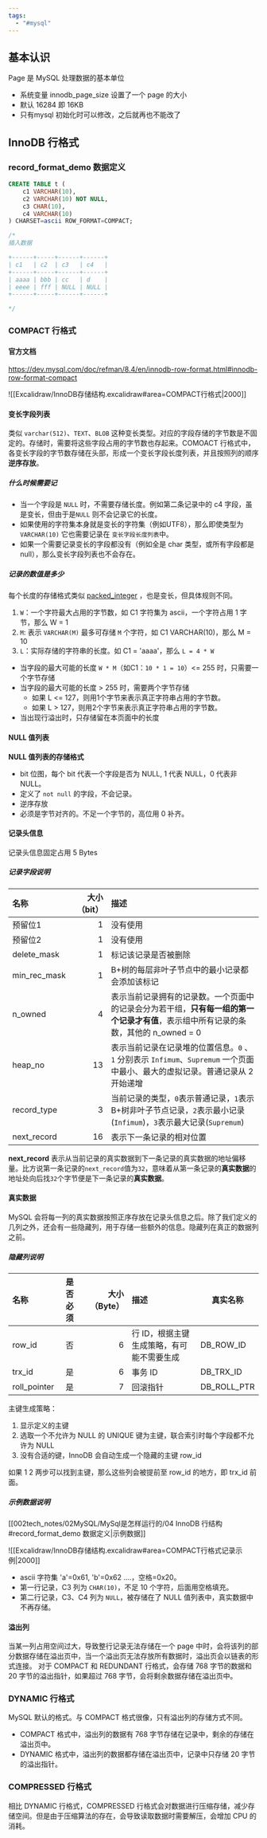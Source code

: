 ```yaml
---
tags:
  - "#mysql"
---
```

## 基本认识
Page 是 MySQL 处理数据的基本单位
- 系统变量 innodb_page_size 设置了一个 page 的大小
- 默认 16284 即 16KB
- 只有mysql 初始化时可以修改，之后就再也不能改了

## InnoDB 行格式
### record_format_demo 数据定义
```sql
CREATE TABLE t (
    c1 VARCHAR(10),
    c2 VARCHAR(10) NOT NULL,
    c3 CHAR(10),
    c4 VARCHAR(10)
) CHARSET=ascii ROW_FORMAT=COMPACT;

/*
插入数据

+------+-----+------+------+
| c1   | c2  | c3   | c4   |
+------+-----+------+------+
| aaaa | bbb | cc   | d    |
| eeee | fff | NULL | NULL |
+------+-----+------+------+

*/
```

### COMPACT 行格式
#### 官方文档
https://dev.mysql.com/doc/refman/8.4/en/innodb-row-format.html#innodb-row-format-compact

![[Excalidraw/InnoDB存储结构.excalidraw#area=COMPACT行格式|2000]]
####  变长字段列表
类似 `varchar(512)`、`TEXT`、`BLOB` 这种变长类型。对应的字段存储的字节数是不固定的。存储时，需要将这些字段占用的字节数也存起来。COMOACT 行格式中，各变长字段的字节数存储在头部，形成一个变长字段长度列表，并且按照列的顺序**逆序存放**。

##### 什么时候需要记
- 当一个字段是 `NULL` 时，不需要存储长度。例如第二条记录中的 c4 字段，虽是变长，但由于是`NULL` 则不会记录它的长度。
- 如果使用的字符集本身就是变长的字符集（例如UTF8），那么即使类型为 `VARCHAR(10)` 它也需要记录在 `变长字段长度列表`中。
- 如果一个需要记录变长的字段都没有（例如全是 char 类型，或所有字段都是 null），那么变长字段列表也不会存在。

##### 记录的数值是多少
每个长度的存储格式类似 [packed_integer](https://dev.mysql.com/doc/dev/mysql-server/latest/classmysql_1_1binlog_1_1event_1_1Binary__log__event.html#packed_integer) ，也是变长，但具体规则不同。
1. `W`：一个字符最大占用的字节数，如 C1 字符集为 ascii，一个字符占用 1 字节，那么 W = 1
2. `M`: 表示 `VARCHAR(M)` 最多可存储 `M` 个字符，如 C1 VARCHAR(10)，那么 M = 10
3. `L`：实际存储的字符串的长度。如 C1 = 'aaaa'，那么 `L = 4 * W`

- 当字段的最大可能的长度 `W * M`（如C1：`10 * 1 = 10`）<= 255 时，只需要一个字节存储
- 当字段的最大可能的长度 > 255 时，需要两个字节存储
  - 如果 L <= 127，则用1个字节来表示真正字符串占用的字节数。
  - 如果 L > 127，则用2个字节来表示真正字符串占用的字节数。
- 当出现行溢出时，只存储留在本页面中的长度

#### NULL 值列表
**NULL 值列表的存储格式**
- bit 位图，每个 bit 代表一个字段是否为 NULL, 1 代表 NULL，0 代表非 NULL。
- 定义了 `not null` 的字段，不会记录。
- 逆序存放
- 必须是字节对齐的。不足一个字节的，高位用 0 补齐。

#### 记录头信息
记录头信息固定占用 5 Bytes

##### 记录字段说明

| 名称           | 大小（bit） | 描述                                                                              |
| :----------- | ------: | :------------------------------------------------------------------------------ |
| 预留位1         |       1 | 没有使用                                                                            |
| 预留位2         |       1 | 没有使用                                                                            |
| delete_mask  |       1 | 标记该记录是否被删除                                                                      |
| min_rec_mask |       1 | B+树的每层非叶子节点中的最小记录都会添加该标记                                                        |
| n_owned      |       4 | 表示当前记录拥有的记录数。一个页面中的记录会分为若干组，**只有每一组的第一个记录才有值**，表示组中所有记录的条数，其他的 n_owned = 0      |
| heap_no      |      13 | 表示当前记录在记录堆的位置信息。`0` 、`1` 分别表示 `Infimum`、`Supremum` 一个页面中最小、最大的虚拟记录。普通记录从 2 开始递增 |
| record_type  |       3 | 当前记录的类型，`0`表示普通记录，`1`表示B+树非叶子节点记录，`2`表示最小记录(`Infimum`)，`3`表示最大记录(`Supremum`)    |
| next_record  |      16 | 表示下一条记录的相对位置                                                                    |
**next_record**
表示从当前记录的真实数据到下一条记录的真实数据的地址偏移量。比方说第一条记录的`next_record`值为`32`，意味着从第一条记录的**真实数据**的地址处向后找`32`个字节便是下一条记录的**真实数据**。


#### 真实数据
MySQL 会将每一列的真实数据按照正序存放在记录头信息之后。除了我们定义的几列之外，还会有一些隐藏列，用于存储一些额外的信息。隐藏列在真正的数据列之前。

##### 隐藏列说明
| 名称           | 是否必须 | 大小（Byte） | 描述                     | 真实名称        |
| :----------- | :--: | -------: | :--------------------- | ----------- |
| row_id       |  否   |        6 | 行 ID，根据主键生成策略，有可能不需要生成 | DB_ROW_ID   |
| trx_id       |  是   |        6 | 事务 ID                  | DB_TRX_ID   |
| roll_pointer |  是   |        7 | 回滚指针                   | DB_ROLL_PTR |

主键生成策略：
1. 显示定义的主键
2. 选取一个不允许为 NULL 的 UNIQUE 键为主键，联合索引时每个字段都不允许为 NULL
3. 没有合适的键，InnoDB 会自动生成一个隐藏的主键 row_id

如果 1 2 两步可以找到主键，那么这些列会被提前至 row_id 的地方，即 trx_id 前面。

##### 示例数据说明
[[002tech_notes/02MySQL/MySql是怎样运行的/04 InnoDB 行结构#record_format_demo 数据定义|示例数据]]

![[Excalidraw/InnoDB存储结构.excalidraw#area=COMPACT行格式记录示例|2000]]

- ascii 字符集 'a'=0x61, 'b'=0x62 ....，空格=0x20。
- 第一行记录，C3 列为 `CHAR(10)`，不足 10 个字符，后面用空格填充。
- 第二行记录，C3、C4 列为 `NULL`，被存储在了 NULL 值列表中，真实数据中不再存储。

#### 溢出列
当某一列占用空间过大，导致整行记录无法存储在一个 page 中时，会将该列的部分数据存储在溢出页中，当一个溢出页无法存放所有数据时，溢出页会以链表的形式连接。
对于 COMPACT 和 REDUNDANT 行格式，会存储 768 字节的数据和 20 字节的溢出指针，如果超过 768 字节，会将剩余数据存储在溢出页中。

### DYNAMIC 行格式
MySQL 默认的格式。与 COMPACT 格式很像，只有溢出列的存储方式不同。
- COMPACT 格式中，溢出列的数据有 768 字节存储在记录中，剩余的存储在溢出页中。
- DYNAMIC 格式中，溢出列的数据都存储在溢出页中，记录中只存储 20 字节的溢出指针。

### COMPRESSED 行格式
相比 DYNAMIC 行格式，COMPRESSED 行格式会对数据进行压缩存储，减少存储空间。但是由于压缩算法的存在，会导致读取数据时需要解压，会增加 CPU 的消耗。

